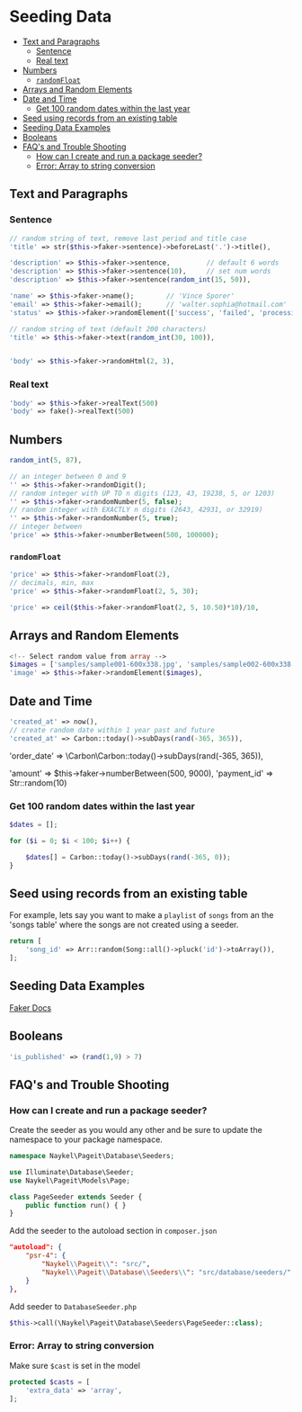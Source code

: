 # Seeding Data

<!-- TOC -->

- [Text and Paragraphs](#text-and-paragraphs)
    - [Sentence](#sentence)
    - [Real text](#real-text)
- [Numbers](#numbers)
    - [`randomFloat`](#randomfloat)
- [Arrays and Random Elements](#arrays-and-random-elements)
- [Date and Time](#date-and-time)
    - [Get 100 random dates within the last year](#get-100-random-dates-within-the-last-year)
- [Seed using records from an existing table](#seed-using-records-from-an-existing-table)
- [Seeding Data Examples](#seeding-data-examples)
- [Booleans](#booleans)
- [FAQ's and Trouble Shooting](#faqs-and-trouble-shooting)
    - [How can I create and run a package seeder?](#how-can-i-create-and-run-a-package-seeder)
    - [Error: Array to string conversion](#error-array-to-string-conversion)

<!-- /TOC -->


<a id="markdown-text-and-paragraphs" name="text-and-paragraphs"></a>

## Text and Paragraphs

<a id="markdown-sentence" name="sentence"></a>

### Sentence

```php
// random string of text, remove last period and title case
'title' => str($this->faker->sentence)->beforeLast('.')->title(),

'description' => $this->faker->sentence,         // default 6 words
'description' => $this->faker->sentence(10),     // set num words
'description' => $this->faker->sentence(random_int(15, 50)),
```

```php
'name' => $this->faker->name();        // 'Vince Sporer'
'email' => $this->faker->email();      // 'walter.sophia@hotmail.com'
'status' => $this->faker->randomElement(['success', 'failed', 'processing']),

// random string of text (default 200 characters)
'title' => $this->faker->text(random_int(30, 100)),


'body' => $this->faker->randomHtml(2, 3),
```

<a id="markdown-real-text" name="real-text"></a>

### Real text

```php
'body' => $this->faker->realText(500)
'body' => fake()->realText(500)
```


<a id="markdown-numbers" name="numbers"></a>

## Numbers

```php
random_int(5, 87),

// an integer between 0 and 9
'' => $this->faker->randomDigit();
// random integer with UP TO n digits (123, 43, 19238, 5, or 1203)
'' => $this->faker->randomNumber(5, false);
// random integer with EXACTLY n digits (2643, 42931, or 32919)
'' => $this->faker->randomNumber(5, true);
// integer between
'price' => $this->faker->numberBetween(500, 100000);
```

<a id="markdown-randomfloat" name="randomfloat"></a>

### `randomFloat`

```php
'price' => $this->faker->randomFloat(2),
// decimals, min, max
'price' => $this->faker->randomFloat(2, 5, 30);

'price' => ceil($this->faker->randomFloat(2, 5, 10.50)*10)/10,

```

<a id="markdown-arrays-and-random-elements" name="arrays-and-random-elements"></a>

## Arrays and Random Elements

```php
<!-- Select random value from array -->
$images = ['samples/sample001-600x338.jpg', 'samples/sample002-600x338.jpg', 'samples/sample003-600x338.jpg'];
'image' => $this->faker->randomElement($images),
```

<a id="markdown-date-and-time" name="date-and-time"></a>

## Date and Time

```php
'created_at' => now(),
// create random date within 1 year past and future
'created_at' => Carbon::today()->subDays(rand(-365, 365)),
```

'order_date' => \Carbon\Carbon::today()->subDays(rand(-365, 365)),

'amount' => $this->faker->numberBetween(500, 9000),
'payment_id' => Str::random(10)



<a id="markdown-get-100-random-dates-within-the-last-year" name="get-100-random-dates-within-the-last-year"></a>

### Get 100 random dates within the last year

```php
$dates = [];

for ($i = 0; $i < 100; $i++) {

    $dates[] = Carbon::today()->subDays(rand(-365, 0));
}
```

<a id="markdown-seed-using-records-from-an-existing-table" name="seed-using-records-from-an-existing-table"></a>

## Seed using records from an existing table

For example, lets say you want to make a `playlist` of `songs` from an the 'songs table' where the
songs are not created using a seeder.


```php
return [
    'song_id' => Arr::random(Song::all()->pluck('id')->toArray()),
];
```




<a id="markdown-seeding-data-examples" name="seeding-data-examples"></a>

## Seeding Data Examples

[Faker Docs](https://fakerphp.github.io/)


<a id="markdown-booleans" name="booleans"></a>

## Booleans

```php
'is_published' => (rand(1,9) > 7)
```








<a id="markdown-faqs-and-trouble-shooting" name="faqs-and-trouble-shooting"></a>

## FAQ's and Trouble Shooting


<a id="markdown-how-can-i-create-and-run-a-package-seeder" name="how-can-i-create-and-run-a-package-seeder"></a>

### How can I create and run a package seeder?

Create the seeder as you would any other and be sure to update the namespace to your package namespace.

```php
namespace Naykel\Pageit\Database\Seeders;

use Illuminate\Database\Seeder;
use Naykel\Pageit\Models\Page;

class PageSeeder extends Seeder {
    public function run() { }
}
```

Add the seeder to the autoload section in `composer.json`

``` json
"autoload": {
    "psr-4": {
        "Naykel\\Pageit\\": "src/",
        "Naykel\\Pageit\\Database\\Seeders\\": "src/database/seeders/"
    }
},
```

Add seeder to `DatabaseSeeder.php`

```php
$this->call(\Naykel\Pageit\Database\Seeders\PageSeeder::class);
```


<a id="markdown-error-array-to-string-conversion" name="error-array-to-string-conversion"></a>

### Error: Array to string conversion

Make sure `$cast` is set in the model

```php
protected $casts = [
    'extra_data' => 'array',
];
```

